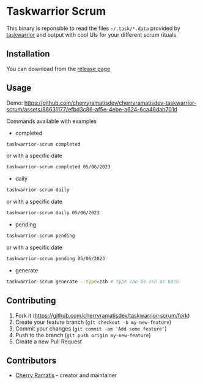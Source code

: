 # Taskwarrior Scrum

This binary is reponsible to read the files `~/.task/*.data` provided by [taskwarrior](https://taskwarrior.org/) and output with cool UIs for your different scrum rituals.

## Installation

You can download from the [release page](https://github.com/cherryramatisdev/taskwarrior-scrum/releases)

## Usage

Demo: https://github.com/cherryramatisdev/cherryramatisdev-taskwarrior-scrum/assets/86631177/efbd3c86-af5e-4ebe-a624-6ca48dab701d

Commands available with examples

- completed

```sh
taskwarrior-scrum completed
```

or with a specific date

```sh
taskwarrior-scrum completed 05/06/2023
```

- daily

```sh
taskwarrior-scrum daily
```

or with a specific date

```sh
taskwarrior-scrum daily 05/06/2023
```

- pending

```sh
taskwarrior-scrum pending
```

or with a specific date

```sh
taskwarrior-scrum pending 05/06/2023
```

- generate

```sh
taskwarrior-scrum generate --type=zsh # type can be zsh or bash
```

## Contributing

1. Fork it (<https://github.com/cherryramatisdev/taskwarrior-scrum/fork>)
2. Create your feature branch (`git checkout -b my-new-feature`)
3. Commit your changes (`git commit -am 'Add some feature'`)
4. Push to the branch (`git push origin my-new-feature`)
5. Create a new Pull Request

## Contributors

- [Cherry Ramatis](https://github.com/cherryramatisdev) - creator and maintainer

